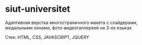 # siut-universitet

Адаптивная верстка многостраничного макета с слайдерами, модальными окнами, фото-видеогаллереей на 3-ех языках

Стек: HTML, CSS, JAVASCRIPT, JQUERY
